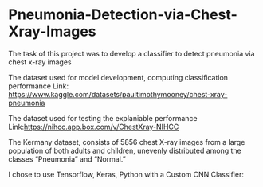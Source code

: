 # Pneumonia-Detection-via-Chest-Xray-Images


The task of this project was to develop a classifier to detect pneumonia via chest x-ray images

The dataset used for model development, computing classification performance  Link: https://www.kaggle.com/datasets/paultimothymooney/chest-xray-pneumonia

The dataset used for testing the explaniable performance Link:https://nihcc.app.box.com/v/ChestXray-NIHCC

The Kermany dataset, consists of 5856 chest X-ray images from a large population of both adults and children, unevenly distributed among the classes “Pneumonia” and “Normal.”

I chose to use Tensorflow, Keras, Python with a Custom CNN Classifier:
